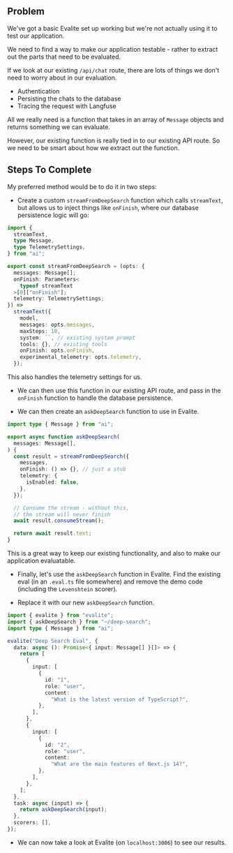 ## Problem

We've got a basic Evalite set up working but we're not actually using it to test our application.

We need to find a way to make our application testable - rather to extract out the parts that need to be evaluated.

If we look at our existing `/api/chat` route, there are lots of things we don't need to worry about in our evaluation.

- Authentication
- Persisting the chats to the database
- Tracing the request with Langfuse

All we really need is a function that takes in an array of `Message` objects and returns something we can evaluate.

However, our existing function is really tied in to our existing API route. So we need to be smart about how we extract out the function.

## Steps To Complete

My preferred method would be to do it in two steps:

- Create a custom `streamFromDeepSearch` function which calls `streamText`, but allows us to inject things like `onFinish`, where our database persistence logic will go:

```ts
import {
  streamText,
  type Message,
  type TelemetrySettings,
} from "ai";

export const streamFromDeepSearch = (opts: {
  messages: Message[];
  onFinish: Parameters<
    typeof streamText
  >[0]["onFinish"];
  telemetry: TelemetrySettings;
}) =>
  streamText({
    model,
    messages: opts.messages,
    maxSteps: 10,
    system: ``, // existing system prompt
    tools: {}, // existing tools
    onFinish: opts.onFinish,
    experimental_telemetry: opts.telemetry,
  });
```

This also handles the telemetry settings for us.

- We can then use this function in our existing API route, and pass in the `onFinish` function to handle the database persistence.

- We can then create an `askDeepSearch` function to use in Evalite.

```ts
import type { Message } from "ai";

export async function askDeepSearch(
  messages: Message[],
) {
  const result = streamFromDeepSearch({
    messages,
    onFinish: () => {}, // just a stub
    telemetry: {
      isEnabled: false,
    },
  });

  // Consume the stream - without this,
  // the stream will never finish
  await result.consumeStream();

  return await result.text;
}
```

This is a great way to keep our existing functionality, and also to make our application evaluatable.

- Finally, let's use the `askDeepSearch` function in Evalite. Find the existing eval (in an `.eval.ts` file somewhere) and remove the demo code (including the `Levenshtein` scorer).

- Replace it with our new `askDeepSearch` function.

```ts
import { evalite } from "evalite";
import { askDeepSearch } from "~/deep-search";
import type { Message } from "ai";

evalite("Deep Search Eval", {
  data: async (): Promise<{ input: Message[] }[]> => {
    return [
      {
        input: [
          {
            id: "1",
            role: "user",
            content:
              "What is the latest version of TypeScript?",
          },
        ],
      },
      {
        input: [
          {
            id: "2",
            role: "user",
            content:
              "What are the main features of Next.js 14?",
          },
        ],
      },
    ];
  },
  task: async (input) => {
    return askDeepSearch(input);
  },
  scorers: [],
});
```

- We can now take a look at Evalite (on `localhost:3006`) to see our results.
